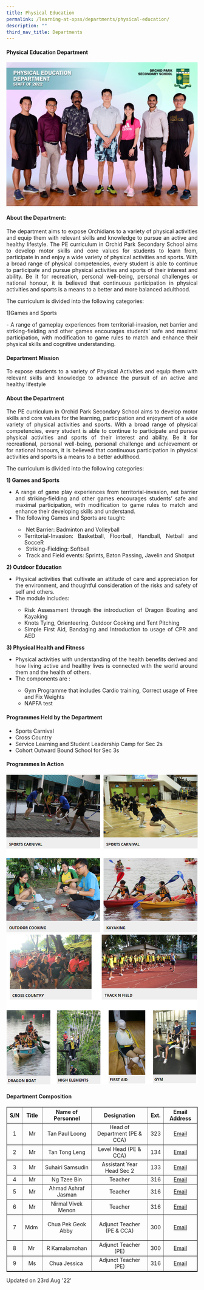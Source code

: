 ```yaml
---
title: Physical Education
permalink: /learning-at-opss/departments/physical-education/
description: ""
third_nav_title: Departments
---
```

<div align="justify">
<h4>Physical Education Department</h4>
	<img src="/images/Departments/PE/pe1.jpg">
<h4>About the Department:</h4>
<p>The department aims to expose Orchidians to a variety of physical activities and equip them with relevant skills and knowledge to pursue an active and healthy lifestyle. The PE curriculum in Orchid Park Secondary School aims to develop motor skills and core values for students to learn from, participate in and enjoy a wide variety of physical activities and sports. With a broad range of physical competencies, every student is able to continue to participate and pursue physical activities and sports of their interest and ability. Be it for recreation, personal well-being, personal challenges or national honour, it is believed that continuous participation in physical activities and sports is a means to a better and more balanced adulthood.</p>
<p>The curriculum is divided into the following categories:</p>
	<p>1)Games and Sports</p>
	<p>- A range of gameplay experiences from territorial-invasion, net barrier and striking-fielding and other games encourages students’ safe and maximal participation, with modification to game rules to match and enhance their physical skills and cognitive understanding.</p>


	
<h4>Department Mission</h4>
<p>To expose students to a variety of Physical Activities and equip them with relevant skills and knowledge to advance the pursuit of an active and healthy lifestyle&nbsp;</p>
<h4>About the Department</h4>
<p>The PE curriculum in Orchid Park Secondary School aims to develop motor skills and core values for the learning, participation and enjoyment of a wide variety of physical activities and sports. With a broad range of physical competencies, every student is able to continue to participate and pursue physical activities and sports of their interest and ability. Be it for recreational, personal well-being, personal challenge and achievement or for national honours, it is believed that continuous participation in physical activities and sports is a means to a better adulthood.</p>
<p>The curriculum is divided into the following categories:</p>
<p><strong>1) </strong><strong>Games and Sports</strong></p>
<ul>
<li>
<div>A range of&nbsp;game play&nbsp;experiences from territorial-invasion, net barrier and striking-fielding and other games encourages students&rsquo; safe and maximal participation, with modification to game rules to match and enhance their developing skills and understand.&nbsp;</div>
</li>
<li>The following Games and Sports are taught:&nbsp;</li>
<ul>
<li>&nbsp;Net Barrier: Badminton and Volleyball&nbsp;</li>
<li>Territorial-Invasion: Basketball, Floorball, Handball, Netball and SocceR</li>
<li>&nbsp;Striking-Fielding: Softball</li>
<li>
<div>&nbsp;Track and Field events: Sprints, Baton Passing, Javelin and Shotput</div>
</li>
</ul>
</ul>
<p><strong>2) </strong><strong>Outdoor Education</strong></p>
<ul>
<li>
<div>Physical activities that cultivate an attitude of care and appreciation for the environment, and thoughtful consideration of the risks and safety of self and others.</div>
</li>
<li>The module includes:</li>
<ul>
<li>Risk Assessment through the introduction of Dragon Boating and Kayaking</li>
<li>Knots Tying, Orienteering, Outdoor Cooking and Tent Pitching</li>
<li>Simple First Aid, Bandaging and Introduction to usage of CPR and AED</li>
</ul>
</ul>
<p><strong>3) Physical Health and Fitness</strong></p>
<ul>
<li>
<div>Physical activities with&nbsp;understanding&nbsp;of the health benefits derived and how living active and healthy lives&nbsp;is&nbsp;connected with the world around them and the health of others.</div>
</li>
<li>The components are :</li>
<ul>
<li>Gym Programme that includes Cardio training, Correct usage of Free and Fix Weights</li>
<li>NAPFA test</li>
</ul>
</ul>
<h4>Programmes Held by the Department</h4>
<ul>
<li>Sports Carnival</li>
<li>Cross Country</li>
<li>Service Learning and Student Leadership Camp for Sec 2s</li>
<li>Cohort Outward Bound School for Sec 3s</li>
</ul>
<h4>Programmes In Action</h4>
<img src="/images/pe1.png"><br>
<img src="/images/pe2.png">
<h4>Department Composition</h4>
<table border="1" cellspacing="0" cellpadding="2">
<tbody>
<tr>
<th style="text-align: center;"><strong>S/N</strong></th>
<th style="text-align: center;"><strong>Title</strong></th>
<th style="text-align: center;"><strong>Name of Personnel</strong></th>
<th style="text-align: center;"><strong>Designation</strong></th>
<th style="text-align: center;"><strong>Ext.</strong></th>
<th style="text-align: center;"><strong>Email Address</strong></th>
</tr>
<tr>
<td style="text-align: center;">1</td>
<td style="text-align: center;">Mr</td>
<td style="text-align: center;">Tan Paul Loong</td>
<td style="text-align: center;">Head of Department (PE &amp; CCA)</td>
<td style="text-align: center;">323</td>
<td style="text-align: center;"><a href="mailto:tan_paul_loong@schools.gov.sg" target="">Email</a></td>
</tr>
<tr>
<td style="text-align: center;">2</td>
<td style="text-align: center;">Mr</td>
<td style="text-align: center;">Tan Tong Leng</td>
<td style="text-align: center;">Level Head (PE &amp; CCA)</td>
<td style="text-align: center;">134</td>
<td style="text-align: center;"><a href="mailto:tan_tong_leng@schools.gov.sg" target="">Email</a></td>
</tr>
<tr>
<td style="text-align: center;">3</td>
<td style="text-align: center;">Mr</td>
<td style="text-align: center;">Suhairi Samsudin</td>
<td style="text-align: center;">Assistant Year Head Sec 2</td>
<td style="text-align: center;">133</td>
<td style="text-align: center;"><a href="mailto:suhairi_samsudin@schools.gov.sg" target="">Email</a></td>
</tr>
<tr>
<td style="text-align: center;">4</td>
<td style="text-align: center;">Mr</td>
<td style="text-align: center;">Ng Tzee Bin</td>
<td style="text-align: center;">Teacher</td>
<td style="text-align: center;">316</td>
<td style="text-align: center;"><a href="mailto:ng_tzee_bin@schools.gov.sg" target="">Email</a></td>
</tr>
<tr>
<td style="text-align: center;">5</td>
<td style="text-align: center;">Mr</td>
<td style="text-align: center;">Ahmad Ashraf Jasman</td>
<td style="text-align: center;">Teacher</td>
<td style="text-align: center;">316</td>
<td style="text-align: center;"><a href="mailto:ahmad_ashraf_jasman@schools.gov.sg" target="">Email</a></td>
</tr>
<tr>
<td style="text-align: center;">6</td>
<td style="text-align: center;">Mr</td>
<td style="text-align: center;">Nirmal Vivek Menon</td>
<td style="text-align: center;">Teacher</td>
<td style="text-align: center;">316</td>
<td style="text-align: center;"><a href="mailto:nirmal_vivek_menon@schools.gov.sg" target="">Email</a></td>
</tr>
<tr>
<td style="text-align: center;">7</td>
<td style="text-align: center;">Mdm&nbsp;</td>
<td style="text-align: center;">Chua Pek Geok Abby&nbsp;</td>
<td style="text-align: center;">
<p>Adjunct Teacher (PE &amp; CCA)</p>
</td>
<td style="text-align: center;">300</td>
<td style="text-align: center;"><a href="mailto:chua_pek_geok@moe.edu.sg" target="">Email</a></td>
</tr>
<tr>
<td style="text-align: center;">8</td>
<td style="text-align: center;">Mr&nbsp;</td>
<td style="text-align: center;">R Kamalamohan</td>
<td style="text-align: center;">Adjunct Teacher (PE)</td>
<td style="text-align: center;">300</td>
<td style="text-align: center;"><a href="mailto:kamalamohan_k_ramiah@schools.gov.sg" target="">Email</a></td>
</tr>
<tr>
<td style="text-align: center;">9</td>
<td style="text-align: center;">Ms</td>
<td style="text-align: center;">Chua Jessica&nbsp;</td>
<td style="text-align: center;">Adjunct Teacher (PE)</td>
<td style="text-align: center;">316</td>
<td style="text-align: center;"><a href="mailto:Loh_zhi_hui_Jessica@schools.gov.sg" target="">Email</a></td>
</tr>
</tbody>
</table>
<p>Updated on 23rd Aug '22'</p>